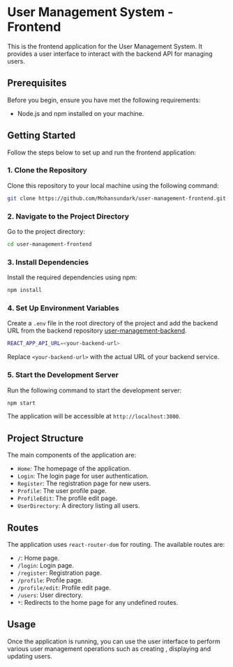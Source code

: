# User Management System - Frontend

This is the frontend application for the User Management System. It provides a user interface to interact with the backend API for managing users.

## Prerequisites

Before you begin, ensure you have met the following requirements:
- Node.js and npm installed on your machine.

## Getting Started

Follow the steps below to set up and run the frontend application:

### 1. Clone the Repository

Clone this repository to your local machine using the following command:

```bash
git clone https://github.com/Mohansundark/user-management-frontend.git
```

### 2. Navigate to the Project Directory

Go to the project directory:

```bash
cd user-management-frontend
```

### 3. Install Dependencies

Install the required dependencies using npm:

```bash
npm install
```

### 4. Set Up Environment Variables

Create a `.env` file in the root directory of the project and add the backend URL from the backend repository [user-management-backend](https://github.com/Mohansundark/user-management-backend).

```bash
REACT_APP_API_URL=<your-backend-url>
```

Replace `<your-backend-url>` with the actual URL of your backend service.

### 5. Start the Development Server

Run the following command to start the development server:

```bash
npm start
```

The application will be accessible at `http://localhost:3000`.

## Project Structure

The main components of the application are:

- `Home`: The homepage of the application.
- `Login`: The login page for user authentication.
- `Register`: The registration page for new users.
- `Profile`: The user profile page.
- `ProfileEdit`: The profile edit page.
- `UserDirectory`: A directory listing all users.

## Routes

The application uses `react-router-dom` for routing. The available routes are:

- `/`: Home page.
- `/login`: Login page.
- `/register`: Registration page.
- `/profile`: Profile page.
- `/profile/edit`: Profile edit page.
- `/users`: User directory.
- `*`: Redirects to the home page for any undefined routes.

## Usage

Once the application is running, you can use the user interface to perform various user management operations such as creating , displaying and updating users.
